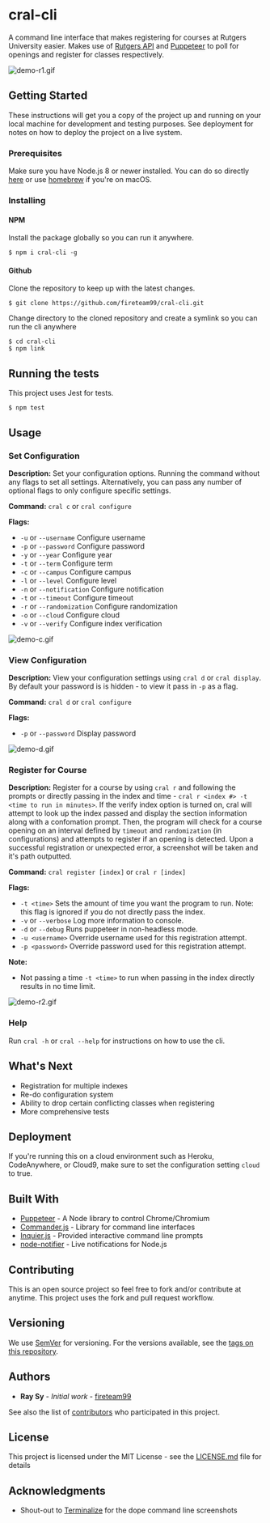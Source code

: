# cral-cli

A command line interface that makes registering for courses at Rutgers University easier. Makes use of [Rutgers API](http://api.rutgers.edu/) and [Puppeteer](https://github.com/GoogleChrome/puppeteer) to poll for openings and register for classes respectively.

![demo-r1.gif](docs/gifs/demo-r1.gif)

## Getting Started

These instructions will get you a copy of the project up and running on your local machine for development and testing purposes. See deployment for notes on how to deploy the project on a live system. 

### Prerequisites

Make sure you have Node.js 8 or newer installed. You can do so directly [here](https://nodejs.org/en/download/) or use [homebrew](https://changelog.com/posts/install-node-js-with-homebrew-on-os-x) if you're on macOS.

### Installing

#### NPM
Install the package globally so you can run it anywhere.

```
$ npm i cral-cli -g
```

#### Github
Clone the repository to keep up with the latest changes.

```
$ git clone https://github.com/fireteam99/cral-cli.git
```

Change directory to the cloned repository and create a symlink so you can run the cli anywhere

```
$ cd cral-cli
$ npm link
```

## Running the tests
This project uses Jest for tests.

```
$ npm test
```

## Usage
### Set Configuration
**Description:** Set your configuration options. Running the command without any flags to set all settings. Alternatively, you can pass any number of optional flags to only configure specific settings.

**Command:** `cral c` or `cral configure`
 
**Flags:**

- `-u` or `--username` Configure username
- `-p` or `--password` Configure password
- `-y` or `--year` Configure year
- `-t` or `--term` Configure term
- `-c` or `--campus` Configure campus
- `-l` or `--level` Configure level
- `-n` or `--notification` Configure notification
- `-t` or `--timeout` Configure timeout
- `-r` or `--randomization` Configure randomization
- `-o` or `--cloud` Configure cloud
- `-v` or `--verify` Configure index verification

![demo-c.gif](docs/gifs/demo-c.gif)

 
### View Configuration
**Description:** View your configuration settings using `cral d` or `cral display`. By default your password is is hidden - to view it pass in `-p` as a flag.

**Command:** `cral d` or `cral configure`

**Flags:**

- `-p` or `--password` Display password

![demo-d.gif](docs/gifs/demo-d.gif)

### Register for Course
**Description:** Register for a course by using `cral r` and following the prompts or directly passing in the index and time - `cral r <index #> -t <time to run in minutes>`. If the verify index option is turned on, cral will attempt to look up the index passed and display the section information along with a confomation prompt. Then, the program will check for a course opening on an interval defined by `timeout` and `randomization` (in configurations) and attempts to register if an opening is detected. Upon a successful registration or unexpected error, a screenshot will be taken and it's path outputted.

**Command:** `cral register [index]` or `cral r [index]`

**Flags:**

- `-t <time>` Sets the amount of time you want the program to run. Note: this flag is ignored if you do not directly pass the index.
- `-v` or `--verbose` Log more information to console.
-  `-d` or `--debug` Runs puppeteer in non-headless mode.
-  `-u <username>` Override username used for this registration attempt.
-  `-p <password>` Override password used for this registration attempt.

**Note:**
 
- Not passing a time `-t <time>` to run when passing in the index directly results in no time limit.


![demo-r2.gif](docs/gifs/demo-r2.gif)


### Help
Run `cral -h` or `cral --help` for instructions on how to use the cli.

## What's Next

 - Registration for multiple indexes
 - Re-do configuration system
 - Ability to drop certain conflicting classes when registering
 - More comprehensive tests

## Deployment

If you're running this on a cloud environment such as Heroku, CodeAnywhere, or Cloud9, make sure to set the configuration setting `cloud` to true.

## Built With

-   [Puppeteer](https://pptr.dev) - A Node library to control Chrome/Chromium
-   [Commander.js](https://github.com/tj/commander.js/) - Library for command line interfaces
-   [Inquier.js](https://github.com/SBoudrias/Inquirer.js/) - Provided interactive command line prompts
-   [node-notifier](https://www.npmjs.com/package/node-notifier) - Live notifications for Node.js

## Contributing

This is an open source project so feel free to fork and/or contribute at anytime. This project uses the fork and pull request workflow. 

## Versioning

We use [SemVer](http://semver.org/) for versioning. For the versions available, see the [tags on this repository](https://github.com/fireteam99/cral-cli/tags). 


## Authors

-   **Ray Sy** - _Initial work_ - [fireteam99](https://github.com/fireteam99)

See also the list of [contributors](https://github.com/fireteam99/cral-cli/graphs/contributors) who participated in this project.

## License

This project is licensed under the MIT License - see the [LICENSE.md](LICENSE.md) file for details

## Acknowledgments

- Shout-out to [Terminalize](https://github.com/faressoft/terminalizer) for the dope command line screenshots
